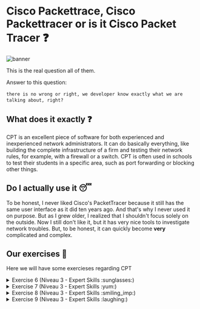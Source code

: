 # Cisco Packettrace, Cisco Packettracer or is it Cisco Packet Tracer :question:

<img src='../img/cisco.png' alt="banner"></img>


This is the real question all of them.

Answer to this question:
```
there is no wrong or right, we developer know exactly what we are talking about, right?
```

## What does it exactly :question:

CPT is an excellent piece of software for both experienced and inexperienced network administrators. It can do basically everything, like building the complete infrastructure of a firm and testing their network rules, for example, with a firewall or a switch. CPT is often used in schools to test their students in a specific area, such as port forwarding or blocking other things.


## Do I actually use it :sleeping:

To be honest, I never liked Cisco's PacketTracer because it still has the same user interface as it did ten years ago. And that's why I never used it on purpose. But as I grew older, I realized that I shouldn't focus solely on the outside. Now I still don't like it, but it has very nice tools to investigate network troubles. But, to be honest, it can quickly become **very** complicated and complex.

## Our exercises :school_satchel:
Here we will have some exercieses regarding CPT


<details>
<summary>Exercise 6 (Niveau 3 - Expert Skills :sunglasses:)</summary>
<br>
This was a very simple exercise which was about getting along with the CPT Command Line and some other sub-tasks.

-   Getting along with Command Line :white_check_mark:
-   Name all servers and routers with their IP address / CIDR :white_check_mark:
-   Fill out the routing table for all routers :white_check_mark:
-   Find out how the DHCP works in this scenario :white_check_mark:
</details>

<details>
<summary>Exercise 7 (Niveau 3 - Expert Skills :yum:)</summary>
<br>
This exercise was more difficult but still very doable to do. It was more of an process of elimination, fist go to the first notebook and try the ping. If this is not working try it on the second notebook and see the result. So forth and on.. 

I tried these short explained steps to figure out where the issue was located:

-   Ping on site from client, didn't worked - timeout
-   Ping the router, didn't also worked - timeout
-   Listen to trace to client, hops to the first router
-   Listen to trace from server to client, did work

After this I tried to look more into the routing between client and router and after a detailed look I saw there was an entry with an address which was pointing to a non existing address. 

The wrong route entry was deleted and then it worked!
</details>

<details>
<summary>Exercise 8 (Niveau 3 - Expert Skills :smiling_imp:)</summary>
<br>
This exercise was actually an easy one because the main focus was on dealing with dynamic routing.
First things first, this is the network we should build and use to get all the information from the network and every device. This practical exercise should teach us to plan and document all of the minor details of our network. Only in this manner are we fully aware of what is happening. 

<img src='../img/cisco_e8.png' alt="banner"></img>

## Purchasing Department PC11: 171.53.16.36 /28

| IP Address / Network                                        	| Number of Hostbits 	| Number of Hosts 	|
|-------------------------------------------------------------	|--------------------	|-----------------	|
| Address:    171.53.16.36 /28<br>Netmaks:    255.255.255.240 	|          4         	|        14       	|
|                                                             	|                    	|                 	|
| Network-ID: 171.53.16.32 /28                                	|                    	|                 	|
| 1st. IP:    171.53.16.33 /28                                	|                    	|                 	|
| Last IP:    171.53.16.46 /28                                	|                    	|                 	|
| Broadcast:  171.53.16.47 /28                                	|                    	|                 	|


## Purchasing Department PC12: 171.53.16.45 /28

| IP Address / Network                                        	| Number of Hostbits 	| Number of Hosts 	|
|-------------------------------------------------------------	|--------------------	|-----------------	|
| Address:    171.53.16.36 /28<br>Netmaks:    255.255.255.240 	|          4         	|        14       	|
|                                                             	|                    	|                 	|
| Network-ID: 171.53.16.32 /28                                	|                    	|                 	|
| 1st. IP:    171.53.16.33 /28                                	|                    	|                 	|
| Last IP:    171.53.16.46 /28                                	|                    	|                 	|
| Broadcast:  171.53.16.47 /28                                	|                    	|                 	|


## Logistics Department PC51: 113.25.0.68 /23

| IP Address / Network                                        	| Number of Hostbits 	| Number of Hosts 	|
|-------------------------------------------------------------	|--------------------	|-----------------	|
| Address:    113.25.0.68 /23<br>Netmaks:    255.255.255.240 	|          9         	|        510       	|
|                                                             	|                    	|                 	|
| Network-ID: 113.25.0.0 /23                                	|                    	|                 	|
| 1st. IP:    113.25.0.1 /23                                	|                    	|                 	|
| Last IP:    113.25.1.254 /23                                	|                    	|                 	|
| Broadcast:  113.25.1.255 /23                               	|                    	|                 	|


## Logistics Department PC52: 113.25.1.164 /23

| IP Address / Network                                        	| Number of Hostbits 	| Number of Hosts 	|
|-------------------------------------------------------------	|--------------------	|-----------------	|
| Address:    113.25.0.68 /23<br>Netmaks:    255.255.255.240 	|          9         	|        510       	|
|                                                             	|                    	|                 	|
| Network-ID: 113.25.0.0 /23                                	|                    	|                 	|
| 1st. IP:    113.25.0.1 /23                                	|                    	|                 	|
| Last IP:    113.25.1.254 /23                                	|                    	|                 	|
| Broadcast:  113.25.1.255 /23                               	|                    	|                 	|

</details>

<details>
<summary>Exercise 9 (Niveau 3 - Expert Skills :laughing:)</summary>
<br>
This exercise is similar to the previous one; the only difference is that we are dealing here with static routing. Same environment, same devices.

## Router0 i1 109.38.31.1 /30

| IP Address / Network                                        	| Number of Hostbits 	| Number of Hosts 	|
|-------------------------------------------------------------	|--------------------	|-----------------	|
| Address:    109.38.31.1 /30<br>Netmaks:    255.255.255.252 	|          2         	|        2       	|
|                                                             	|                    	|                 	|
| Network-ID: 109.38.31.0 /30                                	|                    	|                 	|
| 1st. IP:    109.38.31.1 /30                               	|                    	|                 	|
| Last IP:    109.38.31.2 /30                               	|                    	|                 	|
| Broadcast:  109.38.31.3 /30                              	    |                    	|                 	|


## Router1 i1 109.38.31.2 /30

| IP Address / Network                                        	| Number of Hostbits 	| Number of Hosts 	|
|-------------------------------------------------------------	|--------------------	|-----------------	|
| Address:    109.38.31.2 /30<br>Netmaks:    255.255.255.252 	|          2         	|        2       	|
|                                                             	|                    	|                 	|
| Network-ID: 109.38.31.0 /30                                	|                    	|                 	|
| 1st. IP:    109.38.31.1 /30                               	|                    	|                 	|
| Last IP:    109.38.31.2 /30                               	|                    	|                 	|
| Broadcast:  109.38.31.3 /30                              	    |                    	|                 	|

</details>